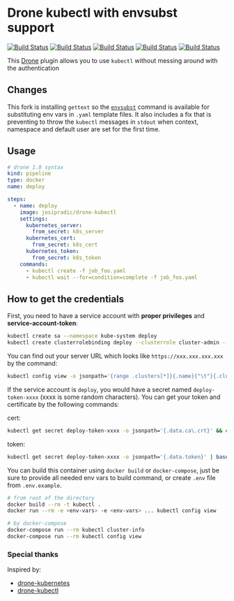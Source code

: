 # Drone kubectl with envsubst support
[![Build Status](https://img.shields.io/docker/stars/josipradic/drone-kubectl)](https://hub.docker.com/r/josipradic/drone-kubectl) [![Build Status](https://img.shields.io/docker/pulls/josipradic/drone-kubectl)](https://hub.docker.com/r/josipradic/drone-kubectl) [![Build Status](https://img.shields.io/docker/automated/josipradic/drone-kubectl)](https://hub.docker.com/r/josipradic/drone-kubectl) [![Build Status](https://img.shields.io/docker/build/josipradic/drone-kubectl)](https://hub.docker.com/r/josipradic/drone-kubectl) [![Build Status](https://img.shields.io/github/v/tag/josipradic/drone-kubectl)](https://github.com/josipradic/drone-kubectl/releases/tag/1.0.0)

This [Drone](https://drone.io/) plugin allows you to use `kubectl` without messing around with the authentication

## Changes

This fork is installing `gettext` so the [`envsubst`](https://linux.die.net/man/1/envsubst) command is available for substituting env vars in `.yaml` template files. It also includes a fix that is preventing to throw the `kubectl` messages in `stdout` when context, namespace and default user are set for the first time.

## Usage

```yaml
# drone 1.0 syntax
kind: pipeline
type: docker
name: deploy

steps:
  - name: deploy
    image: josipradic/drone-kubectl
    settings:
      kubernetes_server:
        from_secret: k8s_server
      kubernetes_cert:
        from_secret: k8s_cert
      kubernetes_token:
        from_secret: k8s_token
    commands:
      - kubectl create -f job_foo.yaml
      - kubectl wait --for=condition=complete -f job_foo.yaml

```

## How to get the credentials

First, you need to have a service account with **proper privileges** and **service-account-token**:
```bash
kubectl create sa --namespace kube-system deploy
kubectl create clusterrolebinding deploy --clusterrole cluster-admin --serviceaccount=kube-system:deploy
```

You can find out your server URL which looks like `https://xxx.xxx.xxx.xxx` by the command:
```bash
kubectl config view -o jsonpath='{range .clusters[*]}{.name}{"\t"}{.cluster.server}{"\n"}{end}'
```

If the service account is `deploy`, you would have a secret named `deploy-token-xxxx` (xxxx is some random characters).
You can get your token and certificate by the following commands:

cert:
```bash
kubectl get secret deploy-token-xxxx -o jsonpath='{.data.ca\.crt}' && echo
```
token:
```bash
kubectl get secret deploy-token-xxxx -o jsonpath='{.data.token}' | base64 --decode && echo
```

You can build this container using `docker build` or `docker-compose`, just be sure to provide all needed env vars to build command, or create `.env` file from `.env.example`.

```bash
# from root of the directory
docker build --rm -t kubectl .
docker run --rm -e <env-vars> -e <env-vars> ... kubectl config view

# by docker-compose
docker-compose run --rm kubectl cluster-info
docker-compose run --rm kubectl config view
```

### Special thanks

Inspired by:
- [drone-kubernetes](https://github.com/honestbee/drone-kubernetes)
- [drone-kubectl](https://github.com/sinlead/drone-kubectl)
